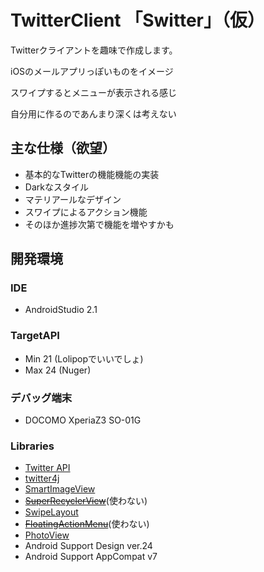 # TwitterClient 「Switter」（仮）

Twitterクライアントを趣味で作成します。

iOSのメールアプリっぽいものをイメージ

スワイプするとメニューが表示される感じ

自分用に作るのであんまり深くは考えない

## 主な仕様（欲望）
* 基本的なTwitterの機能機能の実装
* Darkなスタイル
* マテリアールなデザイン
* スワイプによるアクション機能
* そのほか進捗次第で機能を増やすかも

## 開発環境
### IDE
* AndroidStudio 2.1

### TargetAPI
* Min 21 (Lolipopでいいでしょ)
* Max 24 (Nuger)

### デバッグ端末
* DOCOMO XperiaZ3 SO-01G

### Libraries
* [Twitter API](https://dev.twitter.com/)
* [twitter4j](http://twitter4j.org/ja/index.html)
* [SmartImageView](http://loopj.com/android-smart-image-view/)
* ~~[SuperRecyclerView](https://github.com/Malinskiy/SuperRecyclerView)~~(使わない)
* [SwipeLayout](https://github.com/daimajia/AndroidSwipeLayout)
* ~~[FloatingActionMenu](https://github.com/futuresimple/android-floating-action-button)~~(使わない)
* [PhotoView](https://github.com/chrisbanes/PhotoView)
* Android Support Design ver.24
* Android Support AppCompat v7